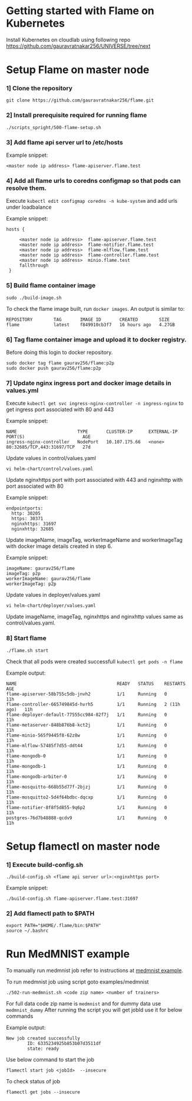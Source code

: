 # Getting started with Flame on Kubernetes 


Install Kubernetes on cloudlab using following repo https://github.com/gauravratnakar256/UNIVERSE/tree/next


# Setup Flame on master node

### 1] Clone the repository
```
git clone https://github.com/gauravratnakar256/flame.git
```

### 2] Install prerequisite required for running flame 

```
./scripts_spright/500-flame-setup.sh
```


### 3] Add flame api server url to /etc/hosts 

Example snippet:
```
<master node ip address> flame-apiserver.flame.test
```


### 4] Add all flame urls to coredns configmap so that pods can resolve them. 

Execute `kubectl edit configmap coredns -n kube-system` and add urls under loadbalance

Example snippet:
```
hosts {
	 
	 <master node ip address>  flame-apiserver.flame.test
	 <master node ip address>  flame-notifier.flame.test
	 <master node ip address>  flame-mlflow.flame.test
	 <master node ip address>  flame-controller.flame.test
	 <master node ip address>  minio.flame.test
	 fallthrough
 }
```



### 5] Build flame container image

```
sudo ./build-image.sh
```

To check the flame image built, run `docker images`. An output is similar to:

```
REPOSITORY        TAG       IMAGE ID       CREATED        SIZE
flame             latest    f849910cb3f7   16 hours ago   4.27GB
```


### 6] Tag flame container image and upload it to docker registry.

Before doing this login to docker repository.

```
sudo docker tag flame gaurav256/flame:p2p
sudo docker push gaurav256/flame:p2p
```



### 7] Update nginx ingress port and docker image details in values.yml

Execute `kubectl get svc ingress-nginx-controller -n ingress-nginx` to get ingress port associated with 80 and 443

Example snippet:
```
NAME                       TYPE       CLUSTER-IP      EXTERNAL-IP   PORT(S)                      AGE
ingress-nginx-controller   NodePort   10.107.175.66   <none>        80:32685/TCP,443:31697/TCP   27d
```

Update values in control/values.yaml

```
vi helm-chart/control/values.yaml
```
Update nginxhttps port with port associated with 443 and nginxhttp with port associated with 80

Example snippet:
```
endpointports:
  http: 30205
  https: 30371
  nginxhttps: 31697
  nginxhttp: 32685
```

Update imageName, imageTag, workerImageName and workerImageTag with docker image details created in step 6.

Example snippet:
```
imageName: gaurav256/flame
imageTag: p2p
workerImageName: gaurav256/flame
workerImageTag: p2p
```

Update values in deployer/values.yaml

```
vi helm-chart/deployer/values.yaml
```

Update imageName, imageTag, nginxhttps and nginxhttp values same as control/values.yaml.


### 8] Start flame

```
./flame.sh start
```

Check that all pods were created successfull `kubectl get pods -n flame`

Example output:

```
NAME                                      READY   STATUS    RESTARTS      AGE
flame-apiserver-58b755c5db-jnvh2          1/1     Running   0             11h
flame-controller-665749845d-hvrh5         1/1     Running   2 (11h ago)   11h
flame-deployer-default-77555cc984-82f7j   1/1     Running   0             11h
flame-metaserver-848b876b8-kct2j          1/1     Running   0             11h
flame-minio-565f9445f8-62z8w              1/1     Running   0             11h
flame-mlflow-57485f7d55-ddt44             1/1     Running   0             11h
flame-mongodb-0                           1/1     Running   0             11h
flame-mongodb-1                           1/1     Running   0             11h
flame-mongodb-arbiter-0                   1/1     Running   0             11h
flame-mosquitto-668b55d77f-2bjzj          1/1     Running   0             11h
flame-mosquitto2-5d4f64bdbc-dqcxp         1/1     Running   0             11h
flame-notifier-8f8f5d855-9q6p2            1/1     Running   0             11h
postgres-76d7b48888-qcdv9                 1/1     Running   0             11h
```

# Setup flamectl on master node

### 1] Execute build-config.sh
 
```
./build-config.sh <flame api server url>:<nginxhttps port>
```
Example snippet:
```
./build-config.sh flame-apiserver.flame.test:31697
```

### 2] Add flamectl path to $PATH
```
export PATH="$HOME/.flame/bin:$PATH"
source ~/.bashrc
```

# Run MedMNIST example

To manually run medmnist job refer to instructions at [medmnist example](https://github.com/gauravratnakar256/flame/blob/main/examples/medmnist/README.md).

To run medmnist job using script goto examples/medmnist
```
./502-run-medmnist.sh <code zip name> <number of trainers>
```

For full data code zip name is `medmnist` and for dummy data use `medmnist_dummy`
After running the script you will get jobId use it for below commands

Example output:
```
New job created successfully
        ID: 6335234925b853b07d3511df
        state: ready
```

Use below command to start the job
```
flamectl start job <jobId>  --insecure
```

To check status of job
```
flamectl get jobs --insecure
```